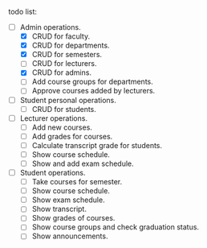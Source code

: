 todo list:

- [ ] Admin operations.
  - [x] CRUD for faculty.
  - [x] CRUD for departments.
  - [x] CRUD for semesters.
  - [ ] CRUD for lecturers.
  - [x] CRUD for admins.
  - [ ] Add course groups for departments.
  - [ ] Approve courses added by lecturers.
- [ ] Student personal operations.
  - [ ] CRUD for students.
- [ ] Lecturer operations.
  - [ ] Add new courses.
  - [ ] Add grades for courses.
  - [ ] Calculate transcript grade for students.
  - [ ] Show course schedule.
  - [ ] Show and add exam schedule.
- [ ] Student operations.
  - [ ] Take courses for semester.
  - [ ] Show course schedule.
  - [ ] Show exam schedule.
  - [ ] Show transcript.
  - [ ] Show grades of courses.
  - [ ] Show course groups and check graduation status.
  - [ ] Show announcements.